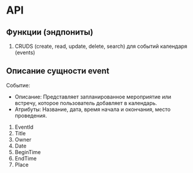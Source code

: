 # API

## Функции (эндпониты)

1. CRUDS (create, read, update, delete, search) для событий календаря (events)


## Описание сущности event

Событие:
   - Описание: Представляет запланированное мероприятие или встречу, которое пользователь добавляет в календарь.
   - Атрибуты: Название, дата, время начала и окончания, место проведения.


   1. EventId
   2. Title
   3. Owner
   4. Date
   5. BeginTime
   6. EndTime
   7. Place